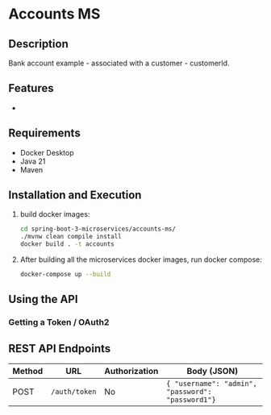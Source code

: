 # Accounts MS

## Description

Bank account example - associated with a customer - customerId. 

<!-- TODO -->
## Features

- 

## Requirements

- Docker Desktop
- Java 21
- Maven

<!-- TODO -->
## Installation and Execution

1. build docker images:

    ```bash
    cd spring-boot-3-microservices/accounts-ms/
    ./mvnw clean compile install
    docker build . -t accounts
    ```

<!-- TODO -->
2. After building all the microservices docker images, run docker compose:

    ```bash
    docker-compose up --build
    ```


## Using the API

<!-- TODO -->

### Getting a Token / OAuth2

## REST API Endpoints

| Method | URL                                          | Authorization| Body (JSON)                               |
|--------|----------------------------------------------|--------------|-------------------------------------------|
| POST   | `/auth/token`                                | No           | `{ "username": "admin", "password": "password1"}`                    |
